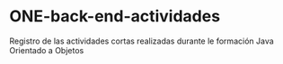 # ONE-back-end-actividades
Registro de las actividades cortas realizadas durante le formación Java Orientado a Objetos
